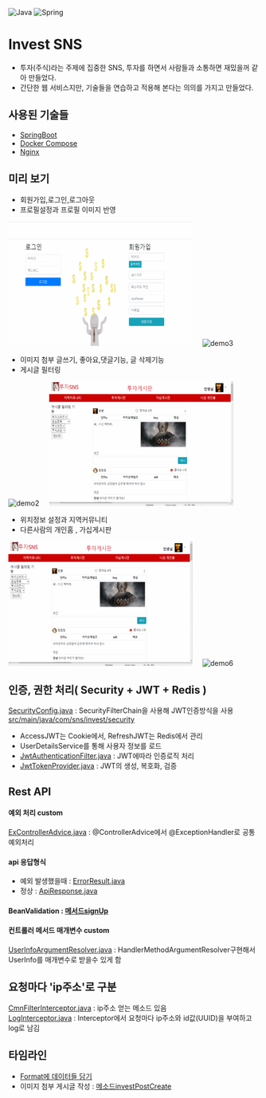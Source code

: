 ![Java](https://img.shields.io/badge/java-%23ED8B00.svg?style=for-the-badge&logo=java&logoColor=white)
![Spring](https://img.shields.io/badge/spring-%236DB33F.svg?style=for-the-badge&logo=spring&logoColor=white)  

# Invest SNS
* 투자(주식)라는 주제에 집중한 SNS, 투자를 하면서 사람들과 소통하면 재밌을꺼 같아 만들었다.
* 간단한 웹 서비스지만, 기술들을 연습하고 적용해 본다는 의의를 가지고 만들었다.

## 사용된 기술들
* [SpringBoot](https://github.com/doriver/springBootPractice01)
* [Docker Compose](https://github.com/doriver/DockerTest01/tree/master/compose/03)
* [Nginx](https://github.com/doriver/DockerTest01/blob/master/compose/03/webServer/etcNginx/conf.d/default.conf) 

## 미리 보기
* 회원가입,로그인,로그아웃
* 프로필설정과 프로필 이미지 반영
<div>
  <img src="demo_gif/회원가입,로그인,로그아웃.gif" alt="demo1" width="370" height="250">
  &nbsp&nbsp&nbsp
  <img src="demo_gif/프로필설정.gif" alt="demo3" width="370" height="250">  
</div>
     
* 이미지 첨부 글쓰기, 좋아요,댓글기능, 글 삭제기능    
* 게시글 필터링
<div>
  <img src="demo_gif/글쓰기,좋아요,댓글,글삭제.gif" alt="demo2" width="370" height="250">
  &nbsp&nbsp&nbsp
  <img src="demo_gif/필터링.gif" alt="demo4" width="370" height="250">  
</div>

* 위치정보 설정과 지역커뮤니티
* 다른사람의 개인홈 , 가십게시판    
<div>
  <img src="demo_gif/위치설정.gif" alt="demo5" width="370" height="250">
  &nbsp&nbsp&nbsp
  <img src="demo_gif/개인홈,가십게시판.gif" alt="demo6" width="370" height="250">  
</div>

## 인증, 권한 처리( Security + JWT + Redis )
[SecurityConfig.java](https://github.com/doriver/stock_invest_sns_current/blob/master/src/main/java/com/sns/invest/config/SecurityConfig.java) : SecurityFilterChain을 사용해 JWT인증방식을 사용     
[src/main/java/com/sns/invest/security](https://github.com/doriver/stock_invest_sns_current/tree/master/src/main/java/com/sns/invest/security)
* AccessJWT는 Cookie에서, RefreshJWT는 Redis에서 관리
* UserDetailsService를 통해 사용자 정보를 로드
* [JwtAuthenticationFilter.java](https://github.com/doriver/stock_invest_sns_current/blob/master/src/main/java/com/sns/invest/security/jwt/JwtAuthenticationFilter.java) : JWT에따라 인증로직 처리 
* [JwtTokenProvider.java](https://github.com/doriver/stock_invest_sns_current/blob/master/src/main/java/com/sns/invest/security/jwt/JwtTokenProvider.java) : JWT의 생성, 복호화, 검증

## Rest API
#### 예외 처리 custom
[ExControllerAdvice.java](https://github.com/doriver/stock_invest_sns_current/blob/master/src/main/java/com/sns/invest/exception/advice/ExControllerAdvice.java) : @ControllerAdvice에서 @ExceptionHandler로 공통예외처리
#### api 응답형식
* 예외 발생했을때 : [ErrorResult.java](https://github.com/doriver/stock_invest_sns_current/blob/master/src/main/java/com/sns/invest/exception/ErrorResult.java)
* 정상 : [ApiResponse.java](https://github.com/doriver/stock_invest_sns_current/blob/master/src/main/java/com/sns/invest/common/ApiResponse.java)
#### BeanValidation : [메서드signUp](https://github.com/doriver/stock_invest_sns_current/blob/master/src/main/java/com/sns/invest/user/UserRestController.java#L62)
#### 컨트롤러 메서드 매개변수 custom
[UserInfoArgumentResolver.java](https://github.com/doriver/stock_invest_sns_current/blob/master/src/main/java/com/sns/invest/common/argumentResolver/UserInfoArgumentResolver.java) : HandlerMethodArgumentResolver구현해서 UserInfo를 매개변수로 받을수 있게 함

## 요청마다 'ip주소'로 구분
[CmnFilterInterceptor.java](https://github.com/doriver/stock_invest_sns_current/blob/master/src/main/java/com/sns/invest/common/CmnFilterInterceptor.java) : ip주소 얻는 메소드 있음    
[LogInterceptor.java](https://github.com/doriver/stock_invest_sns_current/blob/master/src/main/java/com/sns/invest/common/interceptor/LogInterceptor.java) : Interceptor에서 요청마다 ip주소와 id값(UUID)을 부여하고 log로 남김

## 타임라인
* [Format에 데이터들 담기](https://github.com/doriver/stock_invest_sns_current/blob/master/src/main/java/com/sns/invest/post/bo/PostBO.java#L79)
* 이미지 첨부 게시글 작성 : [메소드investPostCreate](https://github.com/doriver/stock_invest_sns_current/blob/master/src/main/java/com/sns/invest/post/PostCreateController.java#L40)





